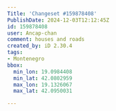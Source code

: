 ```yaml
---
Title: 'Changeset #159878408'
PublishDate: 2024-12-03T12:12:45Z
id: 159878408
user: Ancap-chan
comment: houses and roads
created_by: iD 2.30.4
tags:
- Montenegro
bbox:
  min_lon: 19.0984408
  min_lat: 42.0802959
  max_lon: 19.1326067
  max_lat: 42.0950031

---
```

